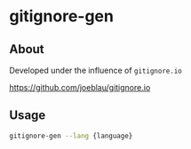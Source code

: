 # gitignore-gen

## About


Developed under the influence of `gitignore.io`

https://github.com/joeblau/gitignore.io

## Usage

```bash
gitignore-gen --lang {language}
```
